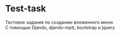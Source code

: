 # Test-task
Тестовое задание по созданию вложенного меню<br>
С помощью Djando, djando-mptt, bootstrap и jquery
